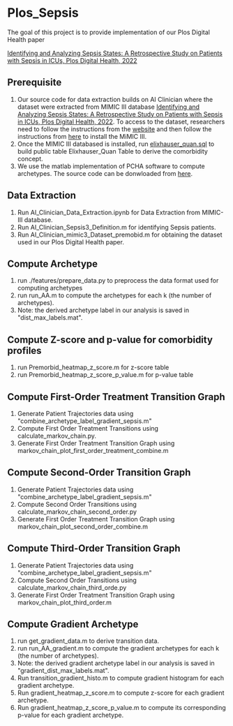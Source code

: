 # Plos_Sepsis


The goal of this project is to provide implementation of our Plos Digital Health paper 

[Identifying and Analyzing Sepsis States: A Retrospective Study on Patients with Sepsis in ICUs, Plos Digital Health, 2022](https://www.google.com/)


## Prerequisite

1. Our source code for data extraction builds on AI Clinician where the dataset were extracted from MIMIC III database [Identifying and Analyzing Sepsis States: A Retrospective Study on Patients with Sepsis in ICUs, Plos Digital Health, 2022](https://www.google.com/](https://physionet.org/content/mimiciii/1.4/)). To access to the dataset, researchers need to follow the instructions from the [website](https://mimic.mit.edu/docs/gettingstarted/) and then follow the instructions from [here](https://github.com/MIT-LCP/mimic-code) to install the MiMIC III.
2. Once the MIMIC III databased is installed, run [elixhauser_quan.sql](https://github.com/MIT-LCP/mimic-code/blob/main/mimic-iii/concepts/comorbidity/elixhauser_quan.sql) to build public table Elixhauser_Quan Table to derive the comorbidity concept.
3. We use the matlab implementation of PCHA software to compute archetypes. The source code can be donwloaded from [here](http://www.mortenmorup.dk/MMhomepageUpdated_files/Page327.htm).


## Data Extraction

1. Run AI_Clinician_Data_Extraction.ipynb for Data Extraction from MIMIC-III database.
2. Run AI_Clinician_Sepsis3_Definition.m for identifying Sepsis patients.
3. Run AI_Clinician_mimic3_Dataset_premobid.m for obtaining the dataset used in our Plos Digital Health paper.

## Compute Archetype
1. run ./features/prepare_data.py to preprocess the data format used for computing archetypes
2. run run_AA.m to compute the archetypes for each k (the number of archetypes).
3. Note: the derived archetype label in our analysis is saved in "dist_max_labels.mat".

## Compute Z-score and p-value for comorbidity profiles
1. run Premorbid_heatmap_z_score.m for z-score table
2. run Premorbid_heatmap_z_score_p_value.m for p-value table

## Compute First-Order Treatment Transition Graph
1. Generate Patient Trajectories data using "combine_archetype_label_gradient_sepsis.m" 
2. Compute First Order Treatment Transitions using calculate_markov_chain.py. 
3. Generate First Order Treatment Transition Graph using markov_chain_plot_first_order_treatment_combine.m

## Compute Second-Order Transition Graph
1. Generate Patient Trajectories data using "combine_archetype_label_gradient_sepsis.m" 
2. Compute Second Order Transitions using calculate_markov_chain_second_order.py 
3. Generate First Order Treatment Transition Graph using markov_chain_plot_second_order_combine.m

## Compute Third-Order Transition Graph
1. Generate Patient Trajectories data using "combine_archetype_label_gradient_sepsis.m" 
2. Compute Second Order Transitions using calculate_markov_chain_third_orde.py
3. Generate First Order Treatment Transition Graph using markov_chain_plot_third_order.m


## Compute Gradient Archetype
1. run get_gradient_data.m to derive transition data.
2. run run_AA_gradient.m to compute the gradient archetypes for each k (the number of archetypes).
2. Note: the derived gradient archetype label in our analysis is saved in "gradient_dist_max_labels.mat".
3. Run transition_gradient_histo.m to compute gradient histogram for each gradient archetype.
4. Run gradient_heatmap_z_score.m to compute z-score for each gradient archetype.
5. Run gradient_heatmap_z_score_p_value.m to compute its corresponding p-value for each gradient archetype.

   
   
 

